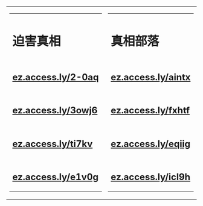<table>
<tr>
	<td><table>
	<tr>
		<td ><h1>迫害真相</h1></td>
	</tr>
	<tr>
		<td><h2><a href="http://ez.access.ly/2-0aq" target=_blank>ez.access.ly/2-0aq</a></h2></td>
	</tr>
	<tr>
		<td><h2><a href="http://ez.access.ly/3owj6" target=_blank>ez.access.ly/3owj6</a></h2></td>
	</tr>
	<tr>
		<td><h2><a href="http://ez.access.ly/ti7kv" target=_blank>ez.access.ly/ti7kv</a></h2></td>
	</tr>
	<tr>
		<td><h2><a href="http://ez.access.ly/e1v0g" target=_blank>ez.access.ly/e1v0g</a></h2></td>
	</tr>
	</table></td>
	<td><table>
	<tr>
		<td><h1>真相部落</h1></td>
	</tr>
	<tr>
		<td><h2><a href="http://ez.access.ly/aintx" target=_blank>ez.access.ly/aintx</a></h2></td>
	</tr>
	<tr>
		<td><h2><a href="http://ez.access.ly/fxhtf" target=_blank>ez.access.ly/fxhtf</a></h2></td>
	</tr>
	<tr>
		<td><h2><a href="http://ez.access.ly/eqiig" target=_blank>ez.access.ly/eqiig</a></h2></td>
	</tr>
	<tr>
		<td><h2><a href="http://ez.access.ly/icl9h" target=_blank>ez.access.ly/icl9h</a></h2></td>
	</tr>
	</table></td>
</tr>
</table>
